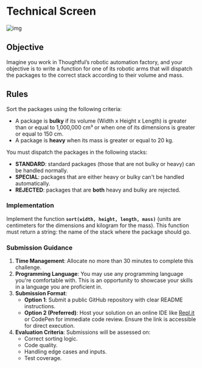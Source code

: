 # Technical Screen

![img](https://thoughtfulautomation.notion.site/image/https%3A%2F%2Fprod-files-secure.s3.us-west-2.amazonaws.com%2F1eec7df9-d484-4330-b2c6-8078b2cdeb0e%2F65e82bd0-dfac-457f-af29-3727fce75c5e%2FUntitled.png?table=block&id=7541fdf1-c832-4358-b64b-6996e182f3de&spaceId=1eec7df9-d484-4330-b2c6-8078b2cdeb0e&width=2000&userId=&cache=v2)

## Objective

Imagine you work in Thoughtful’s robotic automation factory, and your objective
is to write a function for one of its robotic arms that will dispatch the
packages to the correct stack according to their volume and mass.

## Rules

Sort the packages using the following criteria:

- A package is **bulky** if its volume (Width x Height x Length) is greater than
  or equal to 1,000,000 cm³ or when one of its dimensions is greater or equal to
  150 cm.
- A package is **heavy** when its mass is greater or equal to 20 kg.

You must dispatch the packages in the following stacks:

- **STANDARD**: standard packages (those that are not bulky or heavy) can be
  handled normally.
- **SPECIAL**: packages that are either heavy or bulky can't be handled
  automatically.
- **REJECTED**: packages that are **both** heavy and bulky are rejected.

### Implementation

Implement the function **`sort(width, height, length, mass)`** (units are
centimeters for the dimensions and kilogram for the mass). This function must
return a string: the name of the stack where the package should go.

### Submission Guidance

1. **Time Management**: Allocate no more than 30 minutes to complete this
   challenge.
2. **Programming Language**: You may use any programming language you're
   comfortable with. This is an opportunity to showcase your skills in a
   language you are proficient in.
3. **Submission Format**:
    - **Option 1**: Submit a public GitHub repository with clear README
      instructions.
    - **Option 2 (Preferred)**: Host your solution on an online IDE like
      [Repl.it](http://repl.it/) or CodePen for immediate code review. Ensure
      the link is accessible for direct execution.
4. **Evaluation Criteria**: Submissions will be assessed on:
    - Correct sorting logic.
    - Code quality.
    - Handling edge cases and inputs.
    - Test coverage.
